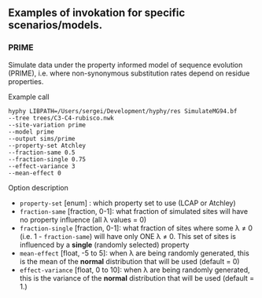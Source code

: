 ## Examples of invokation for specific scenarios/models.

### PRIME

Simulate data under the property informed model of sequence evolution (PRIME), i.e. where non-synonymous substitution rates depend on residue properties.

Example call

```
hyphy LIBPATH=/Users/sergei/Development/hyphy/res SimulateMG94.bf 
--tree trees/C3-C4-rubisco.nwk 
--site-variation prime  
--model prime 
--output sims/prime
--property-set Atchley
--fraction-same 0.5 
--fraction-single 0.75 
--effect-variance 3 
--mean-effect 0
```

Option description

* `property-set`  [enum] : which property set to use (LCAP or Atchley)
* `fraction-same` [fraction, 0-1]: what fraction of simulated sites will have no property influence (all &lambda; values = 0)
* `fraction-single` [fraction, 0-1]: what fraction of sites where some &lambda; ≠ 0 (i.e. 1 - `fraction-same`) will have only ONE &lambda; ≠ 0. This set of sites is influenced by a **single** (randomly selected) property
* `mean-effect` [float, -5 to 5]: when &lambda; are being randomly generated, this is the mean of the **normal** distribution that will be used (default = 0)
* `effect-variance` [float, 0 to 10]: when &lambda; are being randomly generated, this is the variance of the **normal** distribution that will be used (default = 1.)


